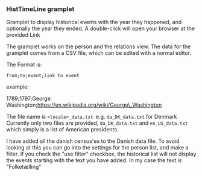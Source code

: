 ### HistTimeLine gramplet

Gramplet to display historical events with the year they happened, and optionally the year  they ended.
A double-click will open your browser at the provided Link

The gramplet works on the person and the relations view.
The data for the gramplet comes from a CSV file, which can be edited with a normal editor.

The Format is:

`from;to;event;link to event`

example:

1789;1797;George Washington;https://en.wikipedia.org/wiki/George\_Washington

The file name is `<locale>_data.txt `e.g. `da_DK_data.txt` for Denmark
Currently only two files are provided, `da_DK_data.txt` and `en_US_data.txt` which simply is a list of American presidents.

I have added all the danish census'es to the Danish data file. To avoid looking at this you can go into the settings for the person list, and make a filter. If you check the "use filter" checkbox, the historical list will not display the events starting with the text you have added. In my case the text is "Folketælling"


